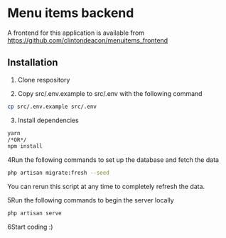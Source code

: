 # Menu items backend

A frontend for this application is available from https://github.com/clintondeacon/menuitems_frontend

## Installation

1. Clone respository

2. Copy src/.env.example to src/.env with the following command

```bash
cp src/.env.example src/.env
```

3. Install dependencies

```bash
yarn
/*OR*/
npm install
```
4Run the following commands to set up the database and fetch the data

```bash
php artisan migrate:fresh --seed
```

You can rerun this script at any time to completely refresh the data.

5Run the following commands to begin the server locally

```bash
php artisan serve
```

6Start coding :)
